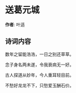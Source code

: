 # 送葛元城

**作者**: 叶适

## 诗词内容

数年之留能浩浩，一日之别还草草。

念子身名两未遂，令我衰病无一好。

古人探道从妙年，今人重耳轻目前。

不愁好龙龙不下，只愁爱玉酬石价。

